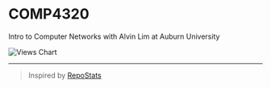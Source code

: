 # COMP4320
Intro to Computer Networks with Alvin Lim at Auburn University

<!-- Deprecated -->
<!-- ![Views Chart](https://repostatscharts.s3.us-east-2.amazonaws.com/MatthewsRepos/COMP4320_ViewsChart.png#gh-dark-mode-only) -->
<!-- ![Views Chart](https://repostatscharts.s3.us-east-2.amazonaws.com/MatthewsRepos/COMP4320_ViewsChart_Dark.png#gh-light-mode-only) -->

<picture>
  <source media="(prefers-color-scheme: dark)" srcset="https://repostatscharts.s3.us-east-2.amazonaws.com/MatthewsRepos/COMP4320_ViewsChart_Dark.png">
  <source media="(prefers-color-scheme: light)" srcset="https://repostatscharts.s3.us-east-2.amazonaws.com/MatthewsRepos/COMP4320_ViewsChart.png">
  <img alt="Views Chart" src="https://repostatscharts.s3.us-east-2.amazonaws.com/MatthewsRepos/COMP4320_ViewsChart.png">
</picture>

---

> Inspired by [RepoStats](https://github.com/wumphlett/repostats)
